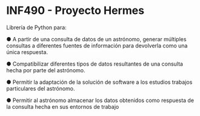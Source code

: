 # INF490 - Proyecto Hermes

Librería de Python para:

● A partir de una consulta de datos de un astrónomo, generar múltiples consultas a diferentes fuentes de información para devolverla como una única respuesta.

● Compatibilizar diferentes tipos de datos resultantes de una consulta hecha por parte del astrónomo.

● Permitir la adaptación de la solución de software a los estudios trabajos particulares del astrónomo.

● Permitir al astrónomo almacenar los datos obtenidos como respuesta de la consulta hecha en sus entornos de trabajo